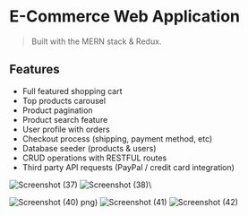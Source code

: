 # E-Commerce Web Application
> Built with the MERN stack & Redux.



## Features

- Full featured shopping cart
- Top products carousel
- Product pagination
- Product search feature
- User profile with orders
- Checkout process (shipping, payment method, etc)
- Database seeder (products & users)
- CRUD operations with RESTFUL routes
- Third party API requests (PayPal / credit card integration)

![Screenshot (37)](https://user-images.githubusercontent.com/86147371/156919080-dcd53724-fb8b-494e-8b43-9ec8b552cfa9.png)
![Screenshot (38)](https://user-images.githubusercontent.com/86147371/156919084-258775b3-9ed0-45d2-8e71-9e8394214482.png)\

![Screenshot (40)](https://user-images.githubusercontent.com/86147371/156919097-a838dd8c-88f0-4173-ae02-50bd41310be3.png)
png)
![Screenshot (41)](https://user-images.githubusercontent.com/86147371/156919102-b485317c-e5d1-4c99-a8f8-99f8de2b94c5.png)
![Screenshot (42)](https://user-images.githubusercontent.com/86147371/156919107-a09311a0-7205-46c5-afc3-aa1110bfb2cc.png)

